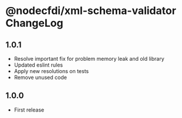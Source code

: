 # @nodecfdi/xml-schema-validator ChangeLog

## 1.0.1
- Resolve important fix for problem memory leak and old library
- Updated eslint rules
- Apply new resolutions on tests
- Remove unused code

## 1.0.0

- First release
